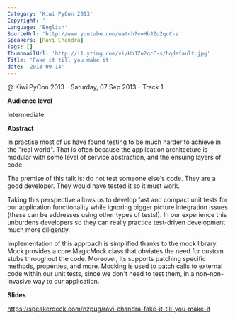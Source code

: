 ```yaml
---
Category: 'Kiwi PyCon 2013'
Copyright: ''
Language: 'English'
SourceUrl: 'http://www.youtube.com/watch?v=HbJZu2qcC-s'
Speakers: [Ravi Chandra]
Tags: []
ThumbnailUrl: 'http://i1.ytimg.com/vi/HbJZu2qcC-s/hqdefault.jpg'
Title: 'Fake it till you make it'
date: '2013-09-14'
---
```

@ Kiwi PyCon 2013 - Saturday, 07 Sep 2013 - Track 1

**Audience level**

Intermediate

**Abstract**

In practise most of us have found testing to be much harder to achieve in the "real world". That is often because the application architecture is modular with some level of service abstraction, and the ensuing layers of code.

The premise of this talk is: do not test someone else's code. They are a good developer. They would have tested it so it must work.

Taking this perspective allows us to develop fast and compact unit tests for our application functionality while ignoring bigger picture integration issues (these can be addresses using other types of tests!). In our experience this unburdens developers so they can really practice test-driven development much more diligently.

Implementation of this approach is simplified thanks to the mock library. Mock provides a core MagicMock class that obviates the need for custom stubs throughout the code. Moreover, its supports patching specific methods, properties, and more. Mocking is used to patch calls to external code within our unit tests, since we don't need to test them, in a non-non-invasive way to our application.

**Slides**

https://speakerdeck.com/nzpug/ravi-chandra-fake-it-till-you-make-it
